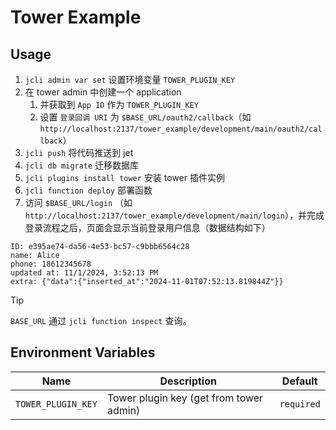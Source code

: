 # Tower Example

## Usage

1. `jcli admin var set` 设置环境变量 `TOWER_PLUGIN_KEY`
1. 在 tower admin 中创建一个 application
   1. 并获取到 `App ID` 作为 `TOWER_PLUGIN_KEY`
   1. 设置 `登录回调 URI` 为 `$BASE_URL/oauth2/callback`（如
      `http://localhost:2137/tower_example/development/main/oauth2/callback`）
1. `jcli push` 将代码推送到 jet
1. `jcli db migrate` 迁移数据库
1. `jcli plugins install tower` 安装 tower 插件实例
1. `jcli function deploy` 部署函数
1. 访问 `$BASE_URL/login` （如
   `http://localhost:2137/tower_example/development/main/login`），并完成登录流程之后，页面会显示当前登录用户信息（数据结构如下）

```
ID: e395ae74-da56-4e53-bc57-c9bbb6564c28
name: Alice
phone: 18612345678
updated at: 11/1/2024, 3:52:13 PM
extra: {"data":{"inserted_at":"2024-11-01T07:52:13.819844Z"}}
```

> [!TIP]
> `BASE_URL` 通过 `jcli function inspect` 查询。

## Environment Variables

| Name               | Description                             | Default    |
| ------------------ | --------------------------------------- | ---------- |
| `TOWER_PLUGIN_KEY` | Tower plugin key (get from tower admin) | `required` |
